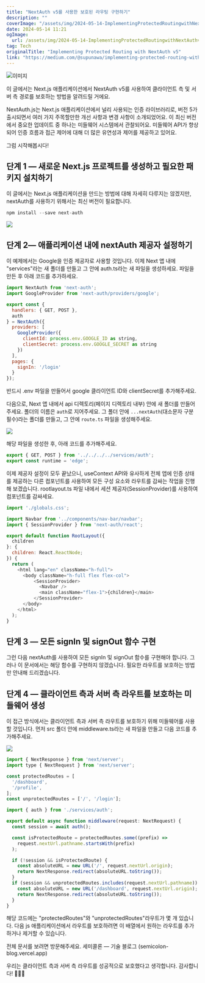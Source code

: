 ```yaml
---
title: "NextAuth v5를 사용한 보호된 라우팅 구현하기"
description: ""
coverImage: "/assets/img/2024-05-14-ImplementingProtectedRoutingwithNextAuthv5_0.png"
date: 2024-05-14 11:21
ogImage: 
  url: /assets/img/2024-05-14-ImplementingProtectedRoutingwithNextAuthv5_0.png
tag: Tech
originalTitle: "Implementing Protected Routing with NextAuth v5"
link: "https://medium.com/@supunawa/implementing-protected-routing-with-nextauth-v5-ef76c7adcbca"
---
```



![이미지](/assets/img/2024-05-14-ImplementingProtectedRoutingwithNextAuthv5_0.png)

이 글에서는 Next.js 애플리케이션에서 NextAuth v5를 사용하여 클라이언트 측 및 서버 측 경로를 보호하는 방법을 알려드릴 거에요.

NextAuth.js는 Next.js 애플리케이션에서 널리 사용되는 인증 라이브러리로, 버전 5가 출시되면서 여러 가지 주목할만한 개선 사항과 변경 사항이 소개되었어요. 이 최신 버전에서 중요한 업데이트 중 하나는 미들웨어 시스템에서 관찰되어요. 미들웨어 API가 향상되어 인증 흐름과 접근 제어에 대해 더 많은 유연성과 제어를 제공하고 있어요.

그럼 시작해봅시다!



## 단계 1 — 새로운 Next.js 프로젝트를 생성하고 필요한 패키지 설치하기

이 글에서는 Next.js 애플리케이션을 만드는 방법에 대해 자세히 다루지는 않겠지만, nextAuth를 사용하기 위해서는 최신 버전이 필요합니다.

```js
npm install --save next-auth
```

<img src="/assets/img/2024-05-14-ImplementingProtectedRoutingwithNextAuthv5_1.png" />



## 단계 2— 애플리케이션 내에 nextAuth 제공자 설정하기

이 예제에서는 Google을 인증 제공자로 사용할 것입니다. 이제 Next 앱 내에 "services"라는 새 폴더를 만들고 그 안에 auth.ts라는 새 파일을 생성하세요. 파일을 만든 후 아래 코드를 추가하세요.

```js
import NextAuth from 'next-auth';
import GoogleProvider from 'next-auth/providers/google';

export const {
  handlers: { GET, POST },
  auth
} = NextAuth({
  providers: [
    GoogleProvider({
      clientId: process.env.GOOGLE_ID as string,
      clientSecret: process.env.GOOGLE_SECRET as string
    })
  ],
  pages: {
    signIn: '/login'
  }
});
```

반드시 .env 파일을 만들어서 google 클라이언트 ID와 clientSecret를 추가해주세요.



다음으로, Next 앱 내에서 api 디렉토리(페이지 디렉토리 내부) 안에 새 폴더를 만들어주세요. 폴더의 이름은 `auth`로 지어주세요. 그 폴더 안에 `...nextAuth`(대소문자 구분 필수)라는 폴더를 만들고, 그 안에 `route.ts` 파일을 생성해주세요.

<img src="/assets/img/2024-05-14-ImplementingProtectedRoutingwithNextAuthv5_2.png" />

해당 파일을 생성한 후, 아래 코드를 추가해주세요.

```js
export { GET, POST } from '../../../../services/auth';
export const runtime = 'edge';
```



이제 제공자 설정이 모두 끝났으니, useContext API와 유사하게 전체 앱에 인증 상태를 제공하는 다른 컴포넌트를 사용하여 모든 구성 요소와 라우트를 감싸는 작업을 진행해 보겠습니다.
rootlayout.ts 파일 내에서 세션 제공자(SessionProvider)를 사용하여 컴포넌트를 감싸세요.

```js
import './globals.css';

import Navbar from '../components/nav-bar/navbar';
import { SessionProvider } from 'next-auth/react';

export default function RootLayout({
  children
}: {
  children: React.ReactNode;
}) {
  return (
    <html lang="en" className="h-full">
      <body className="h-full flex flex-col">
          <SessionProvider>
            <Navbar />
            <main className="flex-1">{children}</main>
          </SessionProvider>
      </body>
    </html>
  );
}
```

## 단계 3 — 모든 signIn 및 signOut 함수 구현

그런 다음 nextAuth를 사용하여 모든 signIn 및 signOut 함수를 구현해야 합니다. 그러나 이 문서에서는 해당 함수를 구현하지 않겠습니다. 필요한 라우트를 보호하는 방법만 안내해 드리겠습니다.



## 단계 4 — 클라이언트 측과 서버 측 라우트를 보호하는 미들웨어 생성

이 접근 방식에서는 클라이언트 측과 서버 측 라우트를 보호하기 위해 미들웨어를 사용할 것입니다. 먼저 src 폴더 안에 middleware.ts라는 새 파일을 만들고 다음 코드를 추가해주세요.

<img src="/assets/img/2024-05-14-ImplementingProtectedRoutingwithNextAuthv5_3.png" />

```js
import { NextResponse } from 'next/server';
import type { NextRequest } from 'next/server';

const protectedRoutes = [
  '/dashboard',
  '/profile',
];
const unprotectedRoutes = ['/', '/login'];

import { auth } from './services/auth';

export default async function middleware(request: NextRequest) {
  const session = await auth();

  const isProtectedRoute = protectedRoutes.some((prefix) =>
    request.nextUrl.pathname.startsWith(prefix)
  );

  if (!session && isProtectedRoute) {
    const absoluteURL = new URL('/', request.nextUrl.origin);
    return NextResponse.redirect(absoluteURL.toString());
  }
  if (session && unprotectedRoutes.includes(request.nextUrl.pathname)) {
    const absoluteURL = new URL('/dashboard', request.nextUrl.origin);
    return NextResponse.redirect(absoluteURL.toString());
  }
}
```



해당 코드에는 "protectedRoutes"와 "unprotectedRoutes"라우트가 몇 개 있습니다. 다음 js 애플리케이션에서 라우트를 보호하려면 이 배열에서 원하는 라우트를 추가하거나 제거할 수 있습니다.

전체 문서를 보려면 방문해주세요.
세미콜론 — 기술 블로그 (semicolon-blog.vercel.app)

우리는 클라이언트 측과 서버 측 라우트를 성공적으로 보호했다고 생각합니다. 감사합니다! 👏👏👏